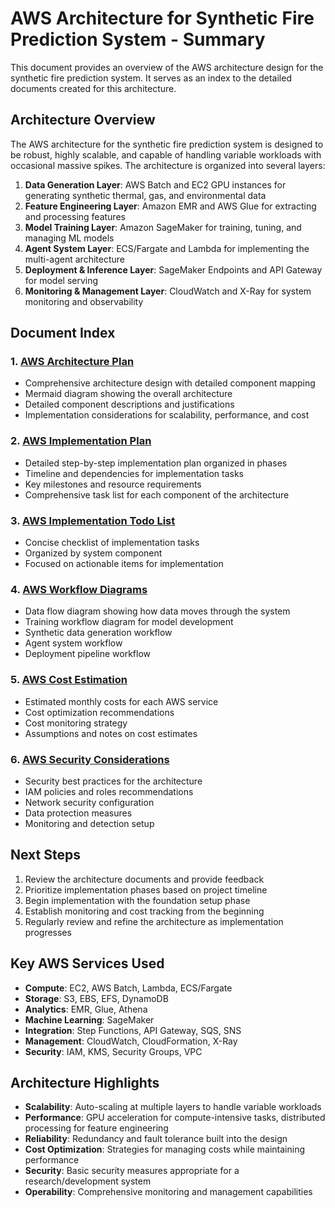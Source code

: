 # AWS Architecture for Synthetic Fire Prediction System - Summary

This document provides an overview of the AWS architecture design for the synthetic fire prediction system. It serves as an index to the detailed documents created for this architecture.

## Architecture Overview

The AWS architecture for the synthetic fire prediction system is designed to be robust, highly scalable, and capable of handling variable workloads with occasional massive spikes. The architecture is organized into several layers:

1. **Data Generation Layer**: AWS Batch and EC2 GPU instances for generating synthetic thermal, gas, and environmental data
2. **Feature Engineering Layer**: Amazon EMR and AWS Glue for extracting and processing features
3. **Model Training Layer**: Amazon SageMaker for training, tuning, and managing ML models
4. **Agent System Layer**: ECS/Fargate and Lambda for implementing the multi-agent architecture
5. **Deployment & Inference Layer**: SageMaker Endpoints and API Gateway for model serving
6. **Monitoring & Management Layer**: CloudWatch and X-Ray for system monitoring and observability

## Document Index

### 1. [AWS Architecture Plan](aws-architecture-plan.md)
- Comprehensive architecture design with detailed component mapping
- Mermaid diagram showing the overall architecture
- Detailed component descriptions and justifications
- Implementation considerations for scalability, performance, and cost

### 2. [AWS Implementation Plan](aws-implementation-plan.md)
- Detailed step-by-step implementation plan organized in phases
- Timeline and dependencies for implementation tasks
- Key milestones and resource requirements
- Comprehensive task list for each component of the architecture

### 3. [AWS Implementation Todo List](aws-implementation-todo.md)
- Concise checklist of implementation tasks
- Organized by system component
- Focused on actionable items for implementation

### 4. [AWS Workflow Diagrams](aws-workflow-diagram.md)
- Data flow diagram showing how data moves through the system
- Training workflow diagram for model development
- Synthetic data generation workflow
- Agent system workflow
- Deployment pipeline workflow

### 5. [AWS Cost Estimation](aws-cost-estimation.md)
- Estimated monthly costs for each AWS service
- Cost optimization recommendations
- Cost monitoring strategy
- Assumptions and notes on cost estimates

### 6. [AWS Security Considerations](aws-security-considerations.md)
- Security best practices for the architecture
- IAM policies and roles recommendations
- Network security configuration
- Data protection measures
- Monitoring and detection setup

## Next Steps

1. Review the architecture documents and provide feedback
2. Prioritize implementation phases based on project timeline
3. Begin implementation with the foundation setup phase
4. Establish monitoring and cost tracking from the beginning
5. Regularly review and refine the architecture as implementation progresses

## Key AWS Services Used

- **Compute**: EC2, AWS Batch, Lambda, ECS/Fargate
- **Storage**: S3, EBS, EFS, DynamoDB
- **Analytics**: EMR, Glue, Athena
- **Machine Learning**: SageMaker
- **Integration**: Step Functions, API Gateway, SQS, SNS
- **Management**: CloudWatch, CloudFormation, X-Ray
- **Security**: IAM, KMS, Security Groups, VPC

## Architecture Highlights

- **Scalability**: Auto-scaling at multiple layers to handle variable workloads
- **Performance**: GPU acceleration for compute-intensive tasks, distributed processing for feature engineering
- **Reliability**: Redundancy and fault tolerance built into the design
- **Cost Optimization**: Strategies for managing costs while maintaining performance
- **Security**: Basic security measures appropriate for a research/development system
- **Operability**: Comprehensive monitoring and management capabilities